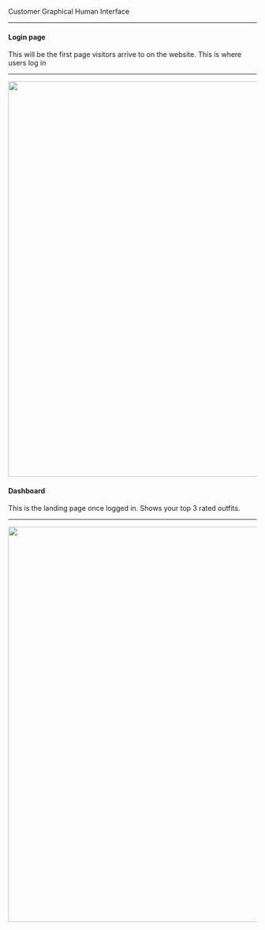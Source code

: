 Customer Graphical Human Interface

----

#### Login page
This will be the first page visitors arrive to on the website.
This is where users log in

----
<p align="center">
  <img src=".Login_pages.jpg" width="800">
</p>







#### Dashboard
This is the landing page once logged in. Shows your top 3 rated outfits.

----
<p align="center">
  <img src=".Dashboard.jpg" width="800">
</p>

